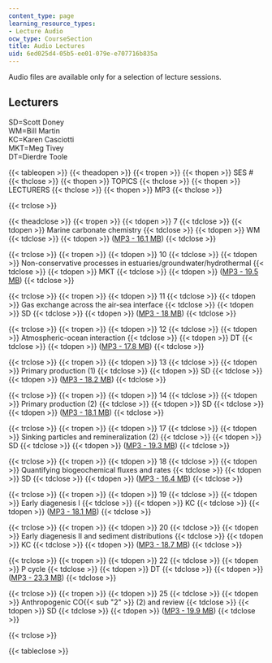 ```yaml
---
content_type: page
learning_resource_types:
- Lecture Audio
ocw_type: CourseSection
title: Audio Lectures
uid: 6ed025d4-05b5-ee01-079e-e707716b835a
---
```


Audio files are available only for a selection of lecture sessions.

Lecturers
---------

SD=Scott Doney  
WM=Bill Martin  
KC=Karen Casciotti  
MKT=Meg Tivey  
DT=Dierdre Toole

{{< tableopen >}}
{{< theadopen >}}
{{< tropen >}}
{{< thopen >}}
SES #
{{< thclose >}}
{{< thopen >}}
TOPICS
{{< thclose >}}
{{< thopen >}}
LECTURERS
{{< thclose >}}
{{< thopen >}}
MP3
{{< thclose >}}

{{< trclose >}}

{{< theadclose >}}
{{< tropen >}}
{{< tdopen >}}
7
{{< tdclose >}}
{{< tdopen >}}
Marine carbonate chemistry
{{< tdclose >}}
{{< tdopen >}}
WM
{{< tdclose >}}
{{< tdopen >}}
([MP3 - 16.1 MB](/ans7870/12/12.742/f06/audiolectures/MarChem9_28edit.mp3))
{{< tdclose >}}

{{< trclose >}}
{{< tropen >}}
{{< tdopen >}}
10
{{< tdclose >}}
{{< tdopen >}}
Non-conservative processes in estuaries/groundwater/hydrothermal
{{< tdclose >}}
{{< tdopen >}}
MKT
{{< tdclose >}}
{{< tdopen >}}
([MP3 - 19.5 MB](/ans7870/12/12.742/f06/audiolectures/MarChem10_12edit.mp3))
{{< tdclose >}}

{{< trclose >}}
{{< tropen >}}
{{< tdopen >}}
11
{{< tdclose >}}
{{< tdopen >}}
Gas exchange across the air-sea interface
{{< tdclose >}}
{{< tdopen >}}
SD
{{< tdclose >}}
{{< tdopen >}}
([MP3 - 18 MB](/ans7870/12/12.742/f06/audiolectures/MarChem10_17edit.mp3))
{{< tdclose >}}

{{< trclose >}}
{{< tropen >}}
{{< tdopen >}}
12
{{< tdclose >}}
{{< tdopen >}}
Atmospheric-ocean interaction
{{< tdclose >}}
{{< tdopen >}}
DT
{{< tdclose >}}
{{< tdopen >}}
([MP3 - 17.8 MB](/ans7870/12/12.742/f06/audiolectures/MarChem10_19edit.mp3))
{{< tdclose >}}

{{< trclose >}}
{{< tropen >}}
{{< tdopen >}}
13
{{< tdclose >}}
{{< tdopen >}}
Primary production (1)
{{< tdclose >}}
{{< tdopen >}}
SD
{{< tdclose >}}
{{< tdopen >}}
([MP3 - 18.2 MB](/ans7870/12/12.742/f06/audiolectures/MarChem10_26edit.mp3))
{{< tdclose >}}

{{< trclose >}}
{{< tropen >}}
{{< tdopen >}}
14
{{< tdclose >}}
{{< tdopen >}}
Primary production (2)
{{< tdclose >}}
{{< tdopen >}}
SD
{{< tdclose >}}
{{< tdopen >}}
([MP3 - 18.1 MB](/ans7870/12/12.742/f06/audiolectures/MarChem10_31edit.mp3))
{{< tdclose >}}

{{< trclose >}}
{{< tropen >}}
{{< tdopen >}}
17
{{< tdclose >}}
{{< tdopen >}}
Sinking particles and remineralization (2)
{{< tdclose >}}
{{< tdopen >}}
SD
{{< tdclose >}}
{{< tdopen >}}
([MP3 - 19.3 MB](/ans7870/12/12.742/f06/audiolectures/MarChem11_9edit.mp3))
{{< tdclose >}}

{{< trclose >}}
{{< tropen >}}
{{< tdopen >}}
18
{{< tdclose >}}
{{< tdopen >}}
Quantifying biogeochemical fluxes and rates
{{< tdclose >}}
{{< tdopen >}}
SD
{{< tdclose >}}
{{< tdopen >}}
([MP3 - 16.4 MB](/ans7870/12/12.742/f06/audiolectures/MarChem11_14edit.mp3))
{{< tdclose >}}

{{< trclose >}}
{{< tropen >}}
{{< tdopen >}}
19
{{< tdclose >}}
{{< tdopen >}}
Early diagenesis I
{{< tdclose >}}
{{< tdopen >}}
KC
{{< tdclose >}}
{{< tdopen >}}
([MP3 - 18.1 MB](/ans7870/12/12.742/f06/audiolectures/MarChem11_16edit.mp3))
{{< tdclose >}}

{{< trclose >}}
{{< tropen >}}
{{< tdopen >}}
20
{{< tdclose >}}
{{< tdopen >}}
Early diagenesis II and sediment distributions
{{< tdclose >}}
{{< tdopen >}}
KC
{{< tdclose >}}
{{< tdopen >}}
([MP3 - 18.7 MB](/ans7870/12/12.742/f06/audiolectures/MarChem11_21edit.mp3))
{{< tdclose >}}

{{< trclose >}}
{{< tropen >}}
{{< tdopen >}}
22
{{< tdclose >}}
{{< tdopen >}}
P cycle
{{< tdclose >}}
{{< tdopen >}}
DT
{{< tdclose >}}
{{< tdopen >}}
([MP3 - 23.3 MB](/ans7870/12/12.742/f06/audiolectures/MarChem11_30edit.mp3))
{{< tdclose >}}

{{< trclose >}}
{{< tropen >}}
{{< tdopen >}}
25
{{< tdclose >}}
{{< tdopen >}}
Anthropogenic CO{{< sub "2" >}} (2) and review
{{< tdclose >}}
{{< tdopen >}}
SD
{{< tdclose >}}
{{< tdopen >}}
([MP3 - 19.9 MB](/ans7870/12/12.742/f06/audiolectures/MarChem12_12edit.mp3))
{{< tdclose >}}

{{< trclose >}}

{{< tableclose >}}